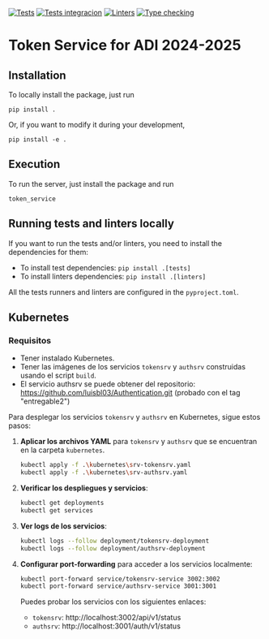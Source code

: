 [![Tests](https://github.com/IgnaRoz/apiREST/actions/workflows/tests.yml/badge.svg)](https://github.com/IgnaRoz/apiREST/actions/workflows/tests.yml)
[![Tests integracion](https://github.com/IgnaRoz/apiREST/actions/workflows/testsIntegracion.yml/badge.svg)](https://github.com/IgnaRoz/apiREST/actions/workflows/testsIntegracion.yml)
[![Linters](https://github.com/IgnaRoz/apiREST/actions/workflows/linters.yml/badge.svg)](https://github.com/IgnaRoz/apiREST/actions/workflows/linters.yml)
[![Type checking](https://github.com/IgnaRoz/apiREST/actions/workflows/typechecking.yml/badge.svg)](https://github.com/IgnaRoz/apiREST/actions/workflows/typechecking.yml)

# Token Service for ADI 2024-2025

## Installation

To locally install the package, just run

```
pip install .
```

Or, if you want to modify it during your development,

```
pip install -e .
```

## Execution

To run the server, just install the package and run

```
token_service
```

## Running tests and linters locally

If you want to run the tests and/or linters, you need to install the dependencies for them:

- To install test dependencies: `pip install .[tests]`
- To install linters dependencies: `pip install .[linters]`

All the tests runners and linters are configured in the `pyproject.toml`.

## Kubernetes

### Requisitos

- Tener instalado Kubernetes.
- Tener las imágenes de los servicios `tokensrv` y `authsrv` construidas usando el script `build`.
- El servicio authsrv se puede obtener del repositorio: https://github.com/luisbl03/Authentication.git (probado con el tag "entregable2")

Para desplegar los servicios `tokensrv` y `authsrv` en Kubernetes, sigue estos pasos:

1. **Aplicar los archivos YAML** para `tokensrv` y `authsrv` que se encuentran en la carpeta `kubernetes`.

    ```sh
    kubectl apply -f .\kubernetes\srv-tokensrv.yaml
    kubectl apply -f .\kubernetes\srv-authsrv.yaml
    ```

2. **Verificar los despliegues y servicios**:
    ```sh
    kubectl get deployments
    kubectl get services
    ```

3. **Ver logs de los servicios**:
    ```sh
    kubectl logs --follow deployment/tokensrv-deployment
    kubectl logs --follow deployment/authsrv-deployment
    ```

4. **Configurar port-forwarding** para acceder a los servicios localmente:
    ```sh
    kubectl port-forward service/tokensrv-service 3002:3002
    kubectl port-forward service/authsrv-service 3001:3001
    ```
    Puedes probar los servicios con los siguientes enlaces:
    - `tokensrv`: http://localhost:3002/api/v1/status
    - `authsrv`: http://localhost:3001/auth/v1/status
